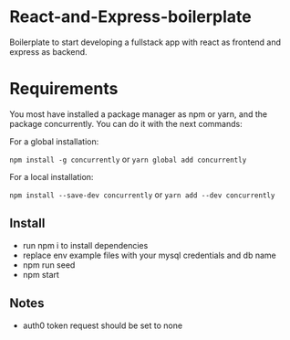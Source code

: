 # React-and-Express-boilerplate

Boilerplate to start developing a fullstack app with react as frontend and express as backend.

# Requirements

You most have installed a package manager as npm or yarn, and the package concurrently.
You can do it with the next commands:

For a global installation:

```npm install -g concurrently```
or
```yarn global add concurrently```

For a local installation:

```npm install --save-dev concurrently```
or
```yarn add --dev concurrently```

## Install
- run npm i to install dependencies
- replace env example files with your mysql credentials and db name
- npm run seed
- npm start

## Notes
- auth0 token request should be set to none
